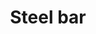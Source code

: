 ---
layout: item
title: Steel bar
item-id: 2353
datatable: true
id: 2353
name: "Steel bar"
monsters:
  - id: 516
    name: "Black Knight"
    combat_level: 33
    wiki_url: "https://oldschool.runescape.wiki/w/Black_Knight"
    drops:
      - quantity: "1"
        noted: false
        rarity: 0.046875
    image: "https://oldschool.runescape.wiki/images/5/5d/Black_Knight.png?822e1"
  - id: 2090
    name: "Moss giant"
    combat_level: 42
    wiki_url: "https://oldschool.runescape.wiki/w/Moss_giant#Level_42"
    drops:
      - quantity: "1"
        noted: false
        rarity: 0.046875
    image: "https://oldschool.runescape.wiki/images/6/61/Moss_giant.png?3c6c6"
  - id: 8195
    name: "Bryophyta"
    combat_level: 128
    wiki_url: "https://oldschool.runescape.wiki/w/Bryophyta"
    drops:
      - quantity: "25"
        noted: true
        rarity: 0.025423728813559324
    image: "https://oldschool.runescape.wiki/images/8/86/Bryophyta.png?090fd"
---